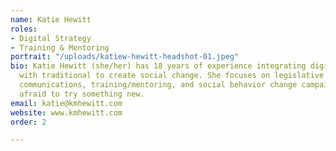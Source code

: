 ```yaml
---
name: Katie Hewitt
roles:
- Digital Strategy
- Training & Mentoring
portrait: "/uploads/katiew-hewitt-headshot-01.jpeg"
bio: Katie Hewitt (she/her) has 18 years of experience integrating digital strategies
  with traditional to create social change. She focuses on legislative advocacy, nonprofit
  communications, training/mentoring, and social behavior change campaigns. Never
  afraid to try something new.
email: katie@kmhewitt.com
website: www.kmhewitt.com
order: 2

---
```

